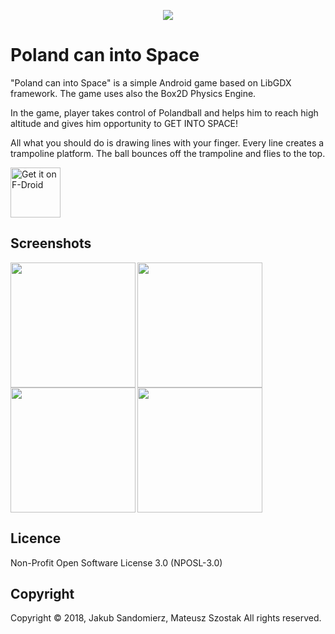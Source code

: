 <p align="center">
  <img src="https://user-images.githubusercontent.com/10513420/41745933-f30ce6fc-75a8-11e8-849b-9c20c9927837.png">
</p>

# Poland can into Space
"Poland can into Space" is a simple Android game based on LibGDX framework. The game uses also the Box2D Physics Engine.

In the game, player takes control of Polandball and helps him to reach high altitude and gives him opportunity to GET INTO SPACE!

All what you should do is drawing lines with your finger. Every line creates a trampoline platform. The ball bounces off the trampoline and flies to the top.

[<img src="https://f-droid.org/badge/get-it-on.png"
      alt="Get it on F-Droid"
      height="80">](https://f-droid.org/packages/pl.sanszo.pcis/)

## Screenshots
<img align="left" src="https://user-images.githubusercontent.com/10513420/41747762-7094deb2-75af-11e8-903c-c0c3ab9a6f43.jpg" width="200">
<img align="left" src="https://user-images.githubusercontent.com/10513420/41748089-a6cd02f6-75b0-11e8-93ed-90cad714b94f.jpg" width="200">
<img align="left" src="https://user-images.githubusercontent.com/10513420/41748137-d75dbd20-75b0-11e8-8bd3-7b940bc1156c.jpg" width="200">
<img  src="https://user-images.githubusercontent.com/10513420/41748154-ea602d90-75b0-11e8-858b-b0972f384394.jpg" width="200">

## Licence
Non-Profit Open Software License 3.0 (NPOSL-3.0)

## Copyright
Copyright © 2018, Jakub Sandomierz, Mateusz Szostak All rights reserved.
